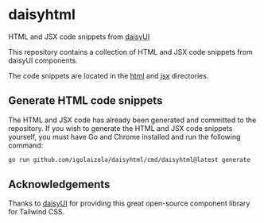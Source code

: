 # daisyhtml

HTML and JSX code snippets from [daisyUI](https://daisyui.com)

This repository contains a collection of HTML and JSX code snippets from daisyUI components.

The code snippets are located in the [html](html) and [jsx](jsx) directories.

## Generate HTML code snippets

The HTML and JSX code has already been generated and committed to the repository.
If you wish to generate the HTML and JSX code snippets yourself, you must have Go and Chrome installed and run the following command:

```bash
go run github.com/igolaizola/daisyhtml/cmd/daisyhtml@latest generate
```

## Acknowledgements

Thanks to [daisyUI](https://daisyui.com) for providing this great open-source component library for Tailwind CSS.
